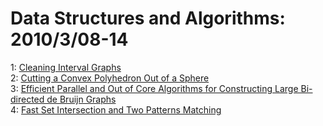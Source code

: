 # Data Structures and Algorithms: 2010/3/08-14  
1: [Cleaning Interval Graphs](https://doi.org/10.48550/arXiv.1003.1260)  
2: [Cutting a Convex Polyhedron Out of a Sphere](https://doi.org/10.48550/arXiv.0907.4068)  
3: [Efficient Parallel and Out of Core Algorithms for Constructing Large  Bi-directed de Bruijn Graphs](https://doi.org/10.48550/arXiv.1003.1940)  
4: [Fast Set Intersection and Two Patterns Matching](https://doi.org/10.48550/arXiv.0909.5146)  